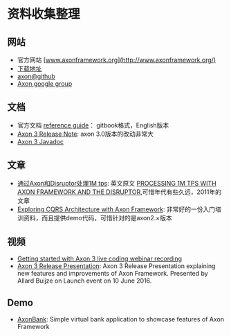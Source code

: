 # 资料收集整理

## 网站

- 官方网站 [www.axonframework.org](http://www.axonframework.org/)
- [下载地址](http://www.axonframework.org/download/)
- [axon@github](https://github.com/AxonFramework/AxonFramework/)
- [Axon google group](https://groups.google.com/forum/#!forum/axonframework)

## 文档

- 官方文档 [reference guide](https://docs.axonframework.org/)： gitbook格式，English版本
- [Axon 3 Release Note](http://www.axonframework.org/news/axon-3-released/): axon 3.0版本的改动非常大
- [Axon 3 Javadoc](http://www.axonframework.org/apidocs/3.0/)

## 文章

- [通过Axon和Disruptor处理1M tps](http://ifeve.com/axon/): 英文原文 [PROCESSING 1M TPS WITH AXON FRAMEWORK AND THE DISRUPTOR](http://blog.trifork.nl/2011/07/20/processing-1m-tps-with-axon-framework-and-the-disruptor/),可惜年代有些久远，2011年的文章
- [Exploring CQRS Architecture with Axon Framework](http://geekabyte.blogspot.nl/2015/10/exploring-cqrs-architecture-with-axon.html): 非常好的一份入门培训资料，而且提供demo代码，可惜针对的是axon2.×版本

## 视频

- [Getting started with Axon 3 live coding webinar recording](https://www.youtube.com/watch?v=s2zH7BsqtAk&feature=youtu.be)
- [Axon 3 Release Presentation](https://www.youtube.com/watch?v=qDZzTVaF1iU): Axon 3 Release Presentation explaining new features and improvements of Axon Framework. Presented by Allard Buijze on Launch event on 10 June 2016.

## Demo

- [AxonBank](https://github.com/AxonFramework/AxonBank): Simple virtual bank application to showcase features of Axon Framework

